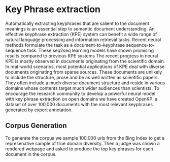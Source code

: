 # Key Phrase extraction
Automatically extracting keyphrases that are salient to the document meanings is an essential step to semantic document understanding. An effective keyphrase extraction (KPE) system can benefit a wide range of natural language processing and information retrieval tasks.
Recent neural methods formulate the task as a document-to-keyphrase sequence-to-sequence task. These seq2seq learning models have shown promising results compared to previous KPE systems The recent progress in neural KPE is mostly observed in documents originating from the scientific domain.
In real-world scenarios, most potential applications of KPE deal with diverse documents originating from sparse sources. These documents are unlikely to include the structure, prose and be as well written as scientific papers. They often include a much diverse document structure and reside in various domains whose contents target much wider audiences than scientists. 
To encourage the research community to develop a powerful neural model with key phrase extraction on open domains we have created OpenKP: a dataset of over 100,000 documents with the most relevant keyphrases generated by expert annotation.

## Corpus Generation
To generate the corpus we sample 100,000 urls from the Bing Index to get a represenative sample of true domain diversity. Then a judge was shown a rendered webpage and asked to produce the top key phrases for each document in the corpus. 